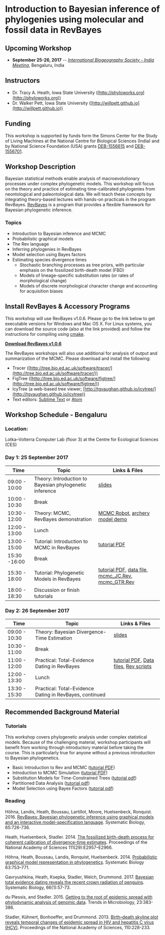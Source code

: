 # Introduction to Bayesian inference of phylogenies using molecular and fossil data in RevBayes

## Upcoming Workshop

* **September 25-26, 2017** -- [*International Biogeography Society - India Meeting*](https://www.biogeography.in/), Bengaluru, India


## Instructors

* Dr. Tracy A. Heath, Iowa State University ([http://phyloworks.org](http://phyloworks.org)) 
* Dr. Walker Pett, Iowa State University ([http://willpett.github.io](http://willpett.github.io)) 


## Funding

This workshop is supported by funds form the Simons Center for the Study of Living Machines at the National Centre for Biological Sciences (India) and by National Science Foundation (USA) grants [DEB-1556615](https://www.nsf.gov/awardsearch/showAward?AWD_ID=1556615&HistoricalAwards=false) and [DEB-1556701](https://www.nsf.gov/awardsearch/showAward?AWD_ID=1556701&HistoricalAwards=false).

## Workshop Description

Bayesian statistical methods enable analysis of macroevolutionary processes under complex phylogenetic models. 
This workshop will focus on the theory and practice of estimating time-calibrated phylogenies from neontological and paleontological data.
We will teach these concepts by integrating theory-based lectures with hands-on practicals in the program RevBayes.
[RevBayes](http://revbayes.github.io/) is a program that provides a flexible framework for Bayesian phylogenetic inference. 

### Topics

* Introduction to Bayesian inference and MCMC
* Probabilistic graphical models
* The Rev language 
* Inferring phylogenies in RevBayes
* Model selection using Bayes factors
* Estimating species divergence times
    * Stochastic branching processes as tree priors, with particular emphasis on the fossilized birth-death model (FBD)
    * Models of lineage-specific substitution rates (or rates of morphological change)
    * Models of discrete morphological character change and accounting for acquisition biases


## Install RevBayes & Accessory Programs

This workshop will use RevBayes v1.0.6. Please go to the link below to get executable versions for Windows and Mac OS X. For Linux systems, you can download the source code (also at the link provided) and follow the instructions for compiling using [cmake](https://cmake.org/).

[**Download RevBayes v1.0.6**](https://github.com/revbayes/revbayes/releases/tag/v1.0.6)

The RevBayes workshops will also use additional for analysis of output and summarization of the MCMC. Please download and install the following:

* Tracer ([http://tree.bio.ed.ac.uk/software/tracer/](http://tree.bio.ed.ac.uk/software/tracer/))
* FigTree ([http://tree.bio.ed.ac.uk/software/figtree/](http://tree.bio.ed.ac.uk/software/figtree/))
* IcyTree (a web-based tree viewer; [http://tgvaughan.github.io/icytree/](http://tgvaughan.github.io/icytree))
* Text editors: [Sublime Text](https://www.sublimetext.com/) or [Atom](https://atom.io)

## Workshop Schedule - Bengaluru

### Location: 
Lotka–Volterra Computer Lab (floor 3) at the Centre for Ecological Sciences (CES)

### Day 1: 25 September 2017

|   Time        |           Topic                                     | Links & Files |
|---------------|---------------------------------------------------------|----|
| 09:00 - 10:00 | Theory: Introduction to Bayesian phylogenetic inference | [slides](https://github.com/phyloworks/revbayes-workshop2017/blob/master/slides/Lect1-RevBayes-Workshop.pdf) |
| 10:00 - 10:30 | Break                                                   |   |
| 10:30 - 12:00 | Theory: MCMC, RevBayes demonstration                    | [MCMC Robot](http://phylogeny.uconn.edu/mcmc-robot/), [archery model demo](https://github.com/phyloworks/revbayes-workshop2017/blob/master/archery-model/archery-mcmc.ipynb) |
| 12:00 - 13:00 | Lunch                                                   |   |
| 13:00 - 15:00 | Tutorial: Introduction to MCMC in RevBayes             | [tutorial PDF](https://github.com/revbayes/revbayes_tutorial/raw/master/tutorial_TeX/RB_MCMC_Archery_Tutorial/RB_MCMC_Archery_Tutorial.pdf) |
| 15:30 -16:00  | Break                                                   |   |
| 15:30 - 18:00 | Tutorial: Phylogenetic Models in RevBayes              | [tutorial PDF](https://github.com/revbayes/revbayes_tutorial/raw/master/tutorial_TeX/RB_CTMC_Tutorial/RB_CTMC_Tutorial.pdf), [data file](https://raw.githubusercontent.com/revbayes/revbayes_tutorial/master/RB_CTMC_Tutorial/data/primates_and_galeopterus_cytb.nex), [mcmc_JC.Rev](https://raw.githubusercontent.com/revbayes/revbayes_tutorial/master/RB_CTMC_Tutorial/scripts/mcmc_JC.Rev), [mcmc_GTR.Rev](https://raw.githubusercontent.com/revbayes/revbayes_tutorial/master/RB_CTMC_Tutorial/scripts/mcmc_GTR.Rev) |
| 18:00 - 18:30 | Discussion or finish tutorials               |  |


### Day 2: 26 September 2017

|   Time        |           Topic                                     | Links & Files |
|---------------|---------------------------------------------------------|----|
| 09:00 - 10:30 | Theory: Bayesian Divergence-Time Estimation           | [slides](https://github.com/phyloworks/revbayes-workshop2017/blob/master/slides/Lect2-RevBayes-Workshop.pdf)  |
| 10:30 - 11:00 | Break                                                  |   |
| 11:00 - 12:00 | Practical: Total-Evidence Dating in RevBayes          |[tutorial PDF](https://github.com/revbayes/revbayes_tutorial/raw/master/tutorial_TeX/RB_TotalEvidenceDating_FBD_Tutorial/RB_TotalEvidenceDating_FBD_Tutorial.pdf), [Data files](https://raw.githubusercontent.com/revbayes/revbayes_tutorial/master/RB_TotalEvidenceDating_FBD_Tutorial/data.zip), [Rev scripts](http://rawgit.com/revbayes/revbayes_tutorial/master/RB_TotalEvidenceDating_FBD_Tutorial/scripts.zip) |
| 12:00 - 13:30 | Lunch                                                  |   |
| 13:30 - 15:30 | Practical: Total-Evidence Dating in RevBayes, continued  |   |                               

## Recommended Background Material

### Tutorials

This workshop covers phylogenetic analysis under complex statistical models. Because of the challenging material, workshop participants will benefit from working through introductory material before taking the course. This is particularly true for anyone without a previous introduction to Bayesian phylogenetics. 

* Basic Introduction to Rev and MCMC ([tutorial PDF](https://github.com/ssb2017/revbayes_intro/blob/master/tutorials/RB_Basics_Tutorial.pdf))
* Introduction to MCMC Simulation ([tutorial PDF](https://github.com/revbayes/revbayes_tutorial/blob/master/tutorial_TeX/RB_MCMC_Intro_Tutorial/RB_MCMC_Intro_Tutorial.pdf))
* Substitution Models for Time-Constrained Trees ([tutorial pdf](https://github.com/ssb2017/revbayes_intro/blob/master/tutorials/RB_CTMC_Tutorial.pdf))
* Partitioned Data Analysis ([tutorial pdf](https://github.com/ssb2017/revbayes_intro/blob/master/tutorials/RB_Partition_Tutorial.pdf))
* Model Selection using Bayes Factors ([tutorial pdf](https://github.com/ssb2017/revbayes_intro/blob/master/tutorials/RB_BayesFactor_Tutorial.pdf))

### Reading

Höhna, Landis, Heath, Boussau, Lartillot, Moore, Huelsenbeck, Ronquist. 2016. [RevBayes: Bayesian phylogenetic inference using graphical models and an interactive model-specification language](http://sysbio.oxfordjournals.org/content/65/4/726). Systematic Biology, 65:726-736.

Heath, Huelsenbeck, Stadler. 2014. [The fossilized birth-death process for coherent calibration of divergence-time estimates](http://www.pnas.org/content/111/29/E2957.abstract). Proceedings of the National Academy of Sciences 111(29):E2957–E2966. 

Höhna, Heath, Boussau, Landis, Ronquist, Huelsenbeck. 2014. [Probabilistic graphical model representation in phylogenetics](http://sysbio.oxfordjournals.org/content/63/5/753). Systematic Biology 63:753–771.

Gavryushkina, Heath, Ksepka, Stadler, Welch, Drummond. 2017. [Bayesian total evidence dating reveals the recent crown radiation of penguins](http://sysbio.oxfordjournals.org/content/early/2016/07/27/sysbio.syw060.full). Systematic Biology, 66(1):57-73.

du Plessis, and Stadler. 2015. [Getting to the root of epidemic spread with phylodynamic analysis of genomic data](http://www.sciencedirect.com/science/article/pii/S0966842X15001018). Trends in Microbiology, 23:383-386.

Stadler, Kühnert, Bonhoeffer, and Drummond. 2013. [Birth–death skyline plot reveals temporal changes of epidemic spread in HIV and hepatitis C virus (HCV)](http://www.pnas.org/content/110/1/228). Proceedings of the National Academy of Sciences, 110:228-233.

